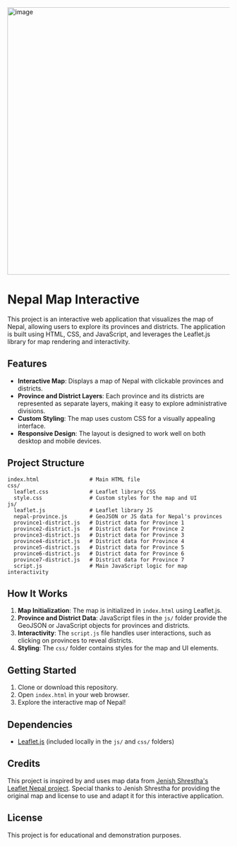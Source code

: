
<img width="1361" height="606" alt="image" src="https://github.com/user-attachments/assets/01b0263d-4e68-4e64-8e46-3ac7bb2f3a9c" />


# Nepal Map Interactive

This project is an interactive web application that visualizes the map of Nepal, allowing users to explore its provinces and districts. The application is built using HTML, CSS, and JavaScript, and leverages the Leaflet.js library for map rendering and interactivity.

## Features

- **Interactive Map**: Displays a map of Nepal with clickable provinces and districts.
- **Province and District Layers**: Each province and its districts are represented as separate layers, making it easy to explore administrative divisions.
- **Custom Styling**: The map uses custom CSS for a visually appealing interface.
- **Responsive Design**: The layout is designed to work well on both desktop and mobile devices.

## Project Structure

```
index.html                # Main HTML file
css/
  leaflet.css             # Leaflet library CSS
  style.css               # Custom styles for the map and UI
js/
  leaflet.js              # Leaflet library JS
  nepal-province.js       # GeoJSON or JS data for Nepal's provinces
  province1-district.js   # District data for Province 1
  province2-district.js   # District data for Province 2
  province3-district.js   # District data for Province 3
  province4-district.js   # District data for Province 4
  province5-district.js   # District data for Province 5
  province6-district.js   # District data for Province 6
  province7-district.js   # District data for Province 7
  script.js               # Main JavaScript logic for map interactivity
```

## How It Works

1. **Map Initialization**: The map is initialized in `index.html` using Leaflet.js.
2. **Province and District Data**: JavaScript files in the `js/` folder provide the GeoJSON or JavaScript objects for provinces and districts.
3. **Interactivity**: The `script.js` file handles user interactions, such as clicking on provinces to reveal districts.
4. **Styling**: The `css/` folder contains styles for the map and UI elements.

## Getting Started

1. Clone or download this repository.
2. Open `index.html` in your web browser.
3. Explore the interactive map of Nepal!

## Dependencies

- [Leaflet.js](https://leafletjs.com/) (included locally in the `js/` and `css/` folders)

## Credits

This project is inspired by and uses map data from [Jenish Shrestha's Leaflet Nepal project](https://jenishshrestha.github.io/leaflet-nepal/). Special thanks to Jenish Shrestha for providing the original map and license to use and adapt it for this interactive application.

## License

This project is for educational and demonstration purposes.
